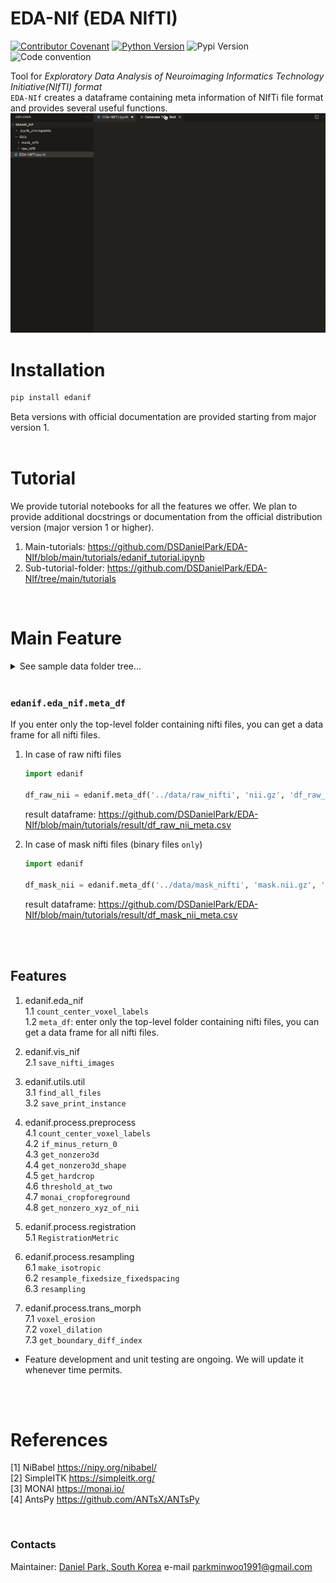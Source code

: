 # EDA-NIf (EDA NIfTI)
[![Contributor Covenant](https://img.shields.io/badge/contributor%20covenant-v2.0%20adopted-black.svg)](code_of_conduct.md)
[![Python Version](https://img.shields.io/badge/python-3.6%2C3.7%2C3.8-black.svg)](code_of_conduct.md)
![Pypi Version](https://img.shields.io/pypi/v/edanif.svg)
![Code convention](https://img.shields.io/badge/code%20convention-pep8-black)

Tool for *Exploratory Data Analysis of Neuroimaging Informatics Technology Initiative(NIfTI) format* <br>
`EDA-NIf` creates a dataframe containing meta information of NIfTi file format and provides several useful functions.
![](https://github.com/DSDanielPark/EDA-NIf/blob/main/tutorials/result/eda_nif.gif)
<br>

# Installation
  ```cmd
  pip install edanif
  ```
  Beta versions with official documentation are provided starting from major version 1.
<Br><Br>


# Tutorial
We provide tutorial notebooks for all the features we offer. We plan to provide additional docstrings or documentation from the official distribution version (major version 1 or higher).

1. Main-tutorials: https://github.com/DSDanielPark/EDA-NIf/blob/main/tutorials/edanif_tutorial.ipynb
2. Sub-tutorial-folder: https://github.com/DSDanielPark/EDA-NIf/tree/main/tutorials

<br>


# Main Feature

  <details>
  <summary> See sample data folder tree... </summary>

The sample data folder is designed with an unnecessary and complex structure to show that all nifti files under the top-level folder path are collected recursively. If you are using the [BIDS format](https://bids.neuroimaging.io/), you only need to insert keywords properly.

Example folder tree
![](https://github.com/DSDanielPark/EDA-NIf/blob/main/tutorials/result/data_tree.png)
</details>

<br>

### `edanif.eda_nif.meta_df`
If you enter only the top-level folder containing nifti files, you can get a data frame for all nifti files.  <br>
1. In case of raw nifti files
    ```python
    import edanif

    df_raw_nii = edanif.meta_df('../data/raw_nifti', 'nii.gz', 'df_raw_nii_meta.csv', False)
    ```
    result dataframe: https://github.com/DSDanielPark/EDA-NIf/blob/main/tutorials/result/df_raw_nii_meta.csv

2. In case of mask nifti files (binary files `only`)
    ```python
    import edanif

    df_mask_nii = edanif.meta_df('../data/mask_nifti', 'mask.nii.gz', 'df_mask_nii_meta.csv', True)
    ```
    result dataframe: https://github.com/DSDanielPark/EDA-NIf/blob/main/tutorials/result/df_mask_nii_meta.csv

<br><br>

## Features

1. edanif.eda_nif <br>
  1.1 `count_center_voxel_labels` <br>
  1.2 `meta_df`: enter only the top-level folder containing nifti files, you can get a data frame for all nifti files. <br>

2. edanif.vis_nif <br>
  2.1 `save_nifti_images` <br>

3. edanif.utils.util <br>
  3.1 `find_all_files` <br>
  3.2 `save_print_instance`<br>

4. edanif.process.preprocess <br>
  4.1 `count_center_voxel_labels`<br>
  4.2 `if_minus_return_0`<br>
  4.3 `get_nonzero3d`<br>
  4.4 `get_nonzero3d_shape` <br>
  4.5 `get_hardcrop`<br>
  4.6 `threshold_at_two`<br>
  4.7 `monai_cropforeground`<br>
  4.8 `get_nonzero_xyz_of_nii`<br>

5. edanif.process.registration <br>
  5.1 `RegistrationMetric`<br>

6. edanif.process.resampling <br>
  6.1 `make_isotropic`<br>
  6.2 `resample_fixedsize_fixedspacing`<br>
  6.3 `resampling`<br>

7. edanif.process.trans_morph <br>
  7.1 `voxel_erosion`<br>
  7.2 `voxel_dilation`<br>
  7.3 `get_boundary_diff_index`<br>

- Feature development and unit testing are ongoing. We will update it whenever time permits.

<br><br>

# References
[1] NiBabel https://nipy.org/nibabel/ <br>
[2] SimpleITK https://simpleitk.org/ <br>
[3] MONAI https://monai.io/ <Br>
[4] AntsPy https://github.com/ANTsX/ANTsPy

<br>


### Contacts
Maintainer: [Daniel Park, South Korea](https://github.com/DSDanielPark) 
e-mail parkminwoo1991@gmail.com
